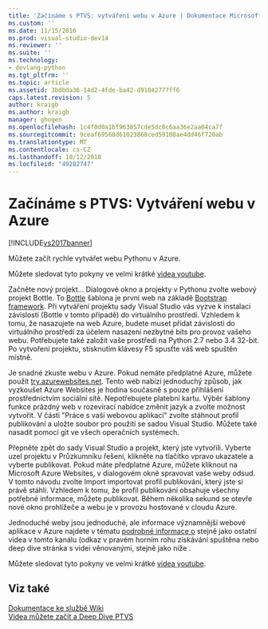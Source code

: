 ```yaml
---
title: 'Začínáme s PTVS: vytváření webu v Azure | Dokumentace Microsoftu'
ms.custom: ''
ms.date: 11/15/2016
ms.prod: visual-studio-dev14
ms.reviewer: ''
ms.suite: ''
ms.technology:
- devlang-python
ms.tgt_pltfrm: ''
ms.topic: article
ms.assetid: 3bdbda36-14d2-4fde-ba42-d91042777ff6
caps.latest.revision: 5
author: kraigb
ms.author: kraigb
manager: ghogen
ms.openlocfilehash: 1c4f0d0a1bf963857cde5dc0c6aa36e2aa04ca7f
ms.sourcegitcommit: 9ceaf69568d61023868ced59108ae4dd46f720ab
ms.translationtype: MT
ms.contentlocale: cs-CZ
ms.lasthandoff: 10/12/2018
ms.locfileid: "49282747"
---
```

# <a name="getting-started-with-ptvs-building-a-website-in-azure"></a>Začínáme s PTVS: Vytváření webu v Azure
[!INCLUDE[vs2017banner](../includes/vs2017banner.md)]

Můžete začít rychle vytvářet webu Pythonu v Azure.  
  
 Můžete sledovat tyto pokyny ve velmi krátké [videa youtube](https://www.youtube.com/watch?v=FJx5mutt1uk&list=PLReL099Y5nRdLgGAdrb_YeTdEnd23s6Ff&index=6).  
  
 Začněte nový projekt... Dialogové okno a projekty v Pythonu zvolte webový projekt Bottle.  To [Bottle](http://bottlepy.org/docs/dev/index.html) šablona je první web na základě [Bootstrap framework](http://getbootstrap.com/).  Při vytváření projektu sady Visual Studio vás vyzve k instalaci závislostí (Bottle v tomto případě) do virtuálního prostředí.  Vzhledem k tomu, že nasazujete na web Azure, budete muset přidat závislosti do virtuálního prostředí za účelem nasazení nezbytné bits pro provoz vašeho webu.  Potřebujete také založit vaše prostředí na Python 2.7 nebo 3.4 32-bit.  Po vytvoření projektu, stisknutím klávesy F5 spusťte váš web spuštěn místně.  
  
 Je snadné zkuste webu v Azure.  Pokud nemáte předplatné Azure, můžete použít [try.azurewebsites.net](https://trywebsites.azurewebsites.net/).  Tento web nabízí jednoduchý způsob, jak vyzkoušet Azure Websites je hodina současně s pouze přihlášení prostřednictvím sociální sítě.  Nepotřebujete platební kartu.  Výběr šablony funkce prázdný web v rozevírací nabídce změnit jazyk a zvolte možnost vytvořit.  V části "Práce s vaší webovou aplikací" zvolte stáhnout profil publikování a uložte soubor pro použití se sadou Visual Studio.  Můžete také nasadit pomocí git ve všech operačních systémech.  
  
 Přepněte zpět do sady Visual Studio a projekt, který jste vytvořili.  Vyberte uzel projektu v Průzkumníku řešení, klikněte na tlačítko vpravo ukazatele a vyberte publikovat.  Pokud máte předplatné Azure, můžete kliknout na Microsoft Azure Websites, v dialogovém okně spravovat vaše weby odsud.  V tomto návodu zvolte Import importovat profil publikování, který jste si právě stáhli.  Vzhledem k tomu, že profil publikování obsahuje všechny potřebné informace, můžete publikovat.  Během několika sekund se otevře nové okno prohlížeče a webu je v provozu hostované v cloudu Azure.  
  
 Jednoduché weby jsou jednoduché, ale informace významnější webové aplikace v Azure najdete v tématu [podrobné informace o](https://www.youtube.com/watch?v=WG3pGmoo8nE&list=PLReL099Y5nRdLgGAdrb_YeTdEnd23s6Ff&index=10) stejně jako ostatní videa v tomto kanálu (odkaz v pravém horním rohu získávání spuštěna nebo deep dive stránka s videi věnovanými, stejně jako níže .  
  
 Můžete sledovat tyto pokyny ve velmi krátké [videa youtube](https://www.youtube.com/watch?v=FJx5mutt1uk&list=PLReL099Y5nRdLgGAdrb_YeTdEnd23s6Ff&index=6).  
  
## <a name="see-also"></a>Viz také  
 [Dokumentace ke službě Wiki](https://github.com/Microsoft/PTVS/wiki/Web-Project)   
 [Videa můžete začít a Deep Dive PTVS](https://www.youtube.com/playlist?list=PLReL099Y5nRdLgGAdrb_YeTdEnd23s6Ff)


